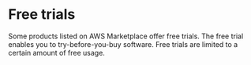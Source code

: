 # Free trials<a name="buyer-free-trials"></a>

Some products listed on AWS Marketplace offer free trials\. The free trial enables you to try\-before\-you\-buy software\. Free trials are limited to a certain amount of free usage\. 
